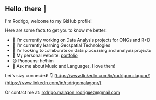 ## Hello, there 👋
I'm Rodrigo, welcome to my GitHub profile!

Here are some facts to get you to know me better:

- 🔭 I’m currently working on Data Analysis projects for ONGs and R+D
- 🌱 I’m currently learning Geospatial Technologies
- 👯 I’m looking to collaborate on data processing and analysis projects
- 💼 My personal website: [portfolio](https://rodrigomalagon.github.io/portfolio/)
- 😄 Pronouns: he/him
- 💬 Ask me about Music and Languages, I love them!

Let's stay connected! 👇
[https://www.linkedin.com/in/rodrigomalagonr/](https://www.linkedin.com/in/rodrigomalagonr/)

Or contact me at: [rodrigo.malagon.rodriguez@gmail.com](mailto:rodrigo.malagon.rodriguez@gmail.com)


